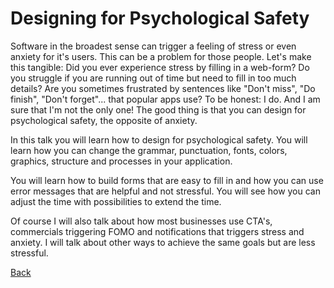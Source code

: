 # Designing for Psychological Safety

Software in the broadest sense can trigger a feeling of stress or even anxiety for it's users. This can be a problem for those people. Let's make this tangible: Did you ever experience stress by filling in a web-form? Do you struggle if you are running out of time but need to fill in too much details? Are you sometimes frustrated by sentences like "Don't miss", "Do finish", "Don't forget"... that popular apps use? To be honest: I do. And I am sure that I'm not the only one!
The good thing is that you can design for psychological safety, the opposite of anxiety.

In this talk you will learn how to design for psychological safety. You will learn how you can change the grammar, punctuation, fonts, colors, graphics, structure and processes in your application.

You will learn how to build forms that are easy to fill in and how you can use error messages that are helpful and not stressful. You will see how you can adjust the time with possibilities to extend the time.

Of course I will also talk about how most businesses use CTA's, commercials triggering FOMO and notifications that triggers stress and anxiety. I will talk about other ways to achieve the same goals but are less stressful.

[Back](UIUX.md)